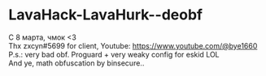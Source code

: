 # LavaHack-LavaHurk--deobf
С 8 марта, чмок &lt;3\
Thx zxcyn#5699 for client, Youtube: https://www.youtube.com/@bye1660 \
P.s.: very bad obf. Proguard + very weaky config for eskid LOL\
And ye, math obfuscation by binsecure..